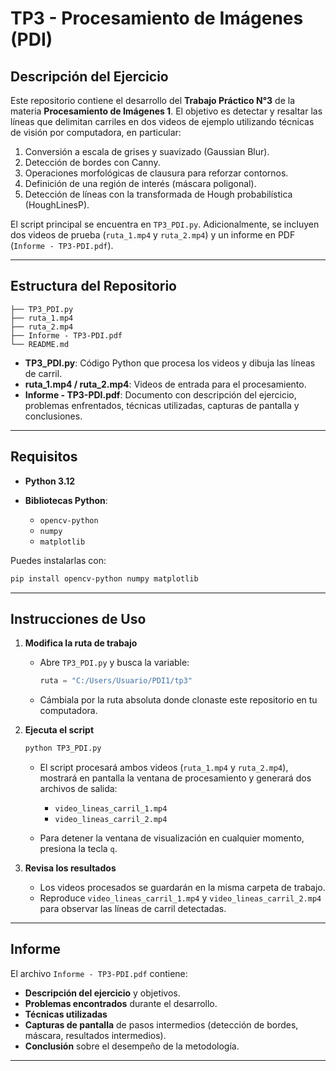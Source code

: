 # TP3 - Procesamiento de Imágenes (PDI)

## Descripción del Ejercicio

Este repositorio contiene el desarrollo del **Trabajo Práctico N°3** de la materia **Procesamiento de Imágenes 1**. El objetivo es detectar y resaltar las líneas que delimitan carriles en dos videos de ejemplo utilizando técnicas de visión por computadora, en particular:

1. Conversión a escala de grises y suavizado (Gaussian Blur).
2. Detección de bordes con Canny.
3. Operaciones morfológicas de clausura para reforzar contornos.
4. Definición de una región de interés (máscara poligonal).
5. Detección de líneas con la transformada de Hough probabilística (HoughLinesP).

El script principal se encuentra en `TP3_PDI.py`. Adicionalmente, se incluyen dos videos de prueba (`ruta_1.mp4` y `ruta_2.mp4`) y un informe en PDF (`Informe - TP3-PDI.pdf`).

---

## Estructura del Repositorio

```
├── TP3_PDI.py
├── ruta_1.mp4
├── ruta_2.mp4
├── Informe - TP3-PDI.pdf
└── README.md      
```

* **TP3\_PDI.py**: Código Python que procesa los videos y dibuja las líneas de carril.
* **ruta\_1.mp4 / ruta\_2.mp4**: Videos de entrada para el procesamiento.
* **Informe - TP3-PDI.pdf**: Documento con descripción del ejercicio, problemas enfrentados, técnicas utilizadas, capturas de pantalla y conclusiones.

---

## Requisitos

* **Python 3.12**
* **Bibliotecas Python**:

  * `opencv-python`
  * `numpy`
  * `matplotlib`

Puedes instalarlas con:

```bash
pip install opencv-python numpy matplotlib
```

---

## Instrucciones de Uso

1. **Modifica la ruta de trabajo**

   * Abre `TP3_PDI.py` y busca la variable:

     ```python
     ruta = "C:/Users/Usuario/PDI1/tp3"
     ```
   * Cámbiala por la ruta absoluta donde clonaste este repositorio en tu computadora.

2. **Ejecuta el script**

   ```bash
   python TP3_PDI.py
   ```

   * El script procesará ambos videos (`ruta_1.mp4` y `ruta_2.mp4`), mostrará en pantalla la ventana de procesamiento y generará dos archivos de salida:

     * `video_lineas_carril_1.mp4`
     * `video_lineas_carril_2.mp4`
   * Para detener la ventana de visualización en cualquier momento, presiona la tecla `q`.

3. **Revisa los resultados**

   * Los videos procesados se guardarán en la misma carpeta de trabajo.
   * Reproduce `video_lineas_carril_1.mp4` y `video_lineas_carril_2.mp4` para observar las líneas de carril detectadas.

---

## Informe

El archivo `Informe - TP3-PDI.pdf` contiene:

* **Descripción del ejercicio** y objetivos.
* **Problemas encontrados** durante el desarrollo.
* **Técnicas utilizadas** 
* **Capturas de pantalla** de pasos intermedios (detección de bordes, máscara, resultados intermedios).
* **Conclusión** sobre el desempeño de la metodología.

---


